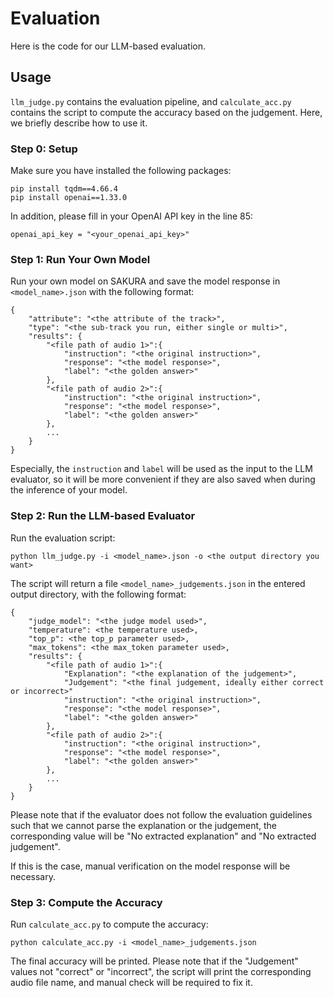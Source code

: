 # Evaluation
Here is the code for our LLM-based evaluation.

## Usage
``llm_judge.py`` contains the evaluation pipeline, and ``calculate_acc.py`` contains the script to compute the accuracy based on the judgement. Here, we briefly describe how to use it.

### Step 0: Setup
Make sure you have installed the following packages:
```
pip install tqdm==4.66.4
pip install openai==1.33.0
```
In addition, please fill in your OpenAI API key in the line 85:
```
openai_api_key = "<your_openai_api_key>"
```

### Step 1: Run Your Own Model
Run your own model on SAKURA and save the model response in ``<model_name>.json`` with the following format:
```
{
    "attribute": "<the attribute of the track>",
    "type": "<the sub-track you run, either single or multi>",
    "results": {
        "<file path of audio 1>":{
            "instruction": "<the original instruction>",
            "response": "<the model response>",
            "label": "<the golden answer>"
        },
        "<file path of audio 2>":{
            "instruction": "<the original instruction>",
            "response": "<the model response>",
            "label": "<the golden answer>"
        },
        ...
    }
}
```

Especially, the ``instruction`` and ``label`` will be used as the input to the LLM evaluator, so it will be more convenient if they are also saved when during the inference of your model.

### Step 2: Run the LLM-based Evaluator
Run the evaluation script:
```
python llm_judge.py -i <model_name>.json -o <the output directory you want>
```
The script will return a file ``<model_name>_judgements.json`` in the entered output directory, with the following format:

```
{
    "judge_model": "<the judge model used>",
    "temperature": <the temperature used>,
    "top_p": <the top_p parameter used>,
    "max_tokens": <the max_token parameter used>,
    "results": {
        "<file path of audio 1>":{
            "Explanation": "<the explanation of the judgement>",
            "Judgement": "<the final judgement, ideally either correct or incorrect>"
            "instruction": "<the original instruction>",
            "response": "<the model response>",
            "label": "<the golden answer>"
        },
        "<file path of audio 2>":{
            "instruction": "<the original instruction>",
            "response": "<the model response>",
            "label": "<the golden answer>"
        },
        ...
    }
}
```

Please note that if the evaluator does not follow the evaluation guidelines such that we cannot parse the explanation or the judgement, the corresponding value will be "No extracted explanation" and "No extracted judgement". 

If this is the case, manual verification on the model response will be necessary.

### Step 3: Compute the Accuracy
Run ``calculate_acc.py`` to compute the accuracy:
```
python calculate_acc.py -i <model_name>_judgements.json
```

The final accuracy will be printed.
Please note that if the "Judgement" values not "correct" or "incorrect", the script will print the corresponding audio file name, and manual check will be required to fix it.
